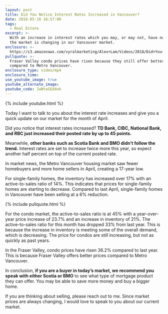 ```yaml
---
layout: post
title: Did You Notice Interest Rates Increased in Vancouver?
date: 2018-05-16 16:57:00
tags:
  - Real Estate
excerpt: >-
  With an increase in interest rates which you may, or may not, have noticed,
  the market is changing in our Vancouver market.
enclosure: >-
  https://s3.amazonaws.com/vyralmarketing/Alex+Lam/Videos/2018/Did+You+Notice+The+Interest+Rate+Increase%253F+-+Vancouver+Real+Estate+Agent.mp4
pullquote: >-
  Fraser Valley condo prices have risen because they still offer better prices
  compared to Metro Vancouver.
enclosure_type: video/mp4
enclosure_time:
use_youtube_image: true
youtube_alternate_image:
youtube_code: JwNtaSEd4ok
---
```


{% include youtube.html %}

Today I want to talk to you about the interest rate increases and give you a quick update on our market for the month of April.

Did you notice that interest rates increased? **TD Bank, CIBC, National Bank, and RBC just increased their posted rate by up to 45 points.**

Meanwhile, **other banks such as Scotia Bank and BMO didn’t follow the trend.** Interest rates are set to increase twice more this year, so expect another half percent on top of the current posted rate.

In market news, the Metro Vancouver housing market saw fewer homebuyers and more home sellers in April, creating a 17-year low.

For single-family homes, the inventory has increased over 17% with an active-to-sales ratio of 14%. This indicates that prices for single-family homes are starting to decrease. Compared to last April, single-family homes in Vancouver have been selling at a 6% reduction.

{% include pullquote.html %}

For the condo market, the active-to-sales ratio is at 45% with a year-over-year price increase of 23.7% and an increase in inventory of 21%. The active-to-sales ratio for this month has dropped 33% from last year. This is because the increase in inventory is meeting some of the overall demand, which is decreasing. The price for condos are still increasing, but not as quickly as past years.

In the Fraser Valley, condo prices have risen 36.2% compared to last year. This is because Fraser Valley offers better prices compared to Metro Vancouver.

In conclusion, **if you are a buyer in today’s market, we recommend you speak with either Scotia or BMO** to see what type of mortgage product they can offer. You may be able to save more money and buy a bigger home.

If you are thinking about selling, please reach out to me. Since market prices are always changing, I would love to speak to you about our current market.

&nbsp;